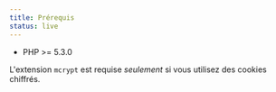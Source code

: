 ```yaml
---
title: Prérequis
status: live
---
```


* PHP >= 5.3.0

L'extension `mcrypt` est requise *seulement* si vous utilisez des cookies chiffrés.
